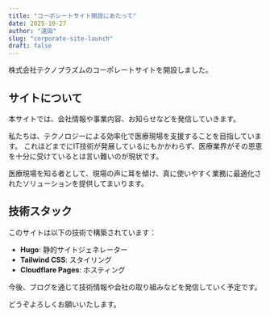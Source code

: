 ```yaml
---
title: "コーポレートサイト開設にあたって"
date: 2025-10-27
author: "遠田"
slug: "corporate-site-launch"
draft: false
---
```


株式会社テクノプラズムのコーポレートサイトを開設しました。

## サイトについて

本サイトでは、会社情報や事業内容、お知らせなどを発信していきます。

私たちは、テクノロジーによる効率化で医療現場を支援することを目指しています。
これほどまでにIT技術が発展しているにもかかわらず、医療業界がその恩恵を十分に受けているとは言い難いのが現状です。

医療現場を知る者として、現場の声に耳を傾け、真に使いやすく業務に最適化されたソリューションを提供してまいります。

## 技術スタック

このサイトは以下の技術で構築されています：

- **Hugo**: 静的サイトジェネレーター
- **Tailwind CSS**: スタイリング
- **Cloudflare Pages**: ホスティング

今後、ブログを通じて技術情報や会社の取り組みなどを発信していく予定です。

どうぞよろしくお願いいたします。
